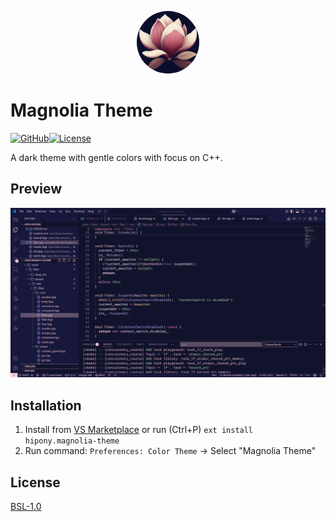<p align="center">
  <img src="assets/images/icon.png"  style="border-radius: 50%;" width="100"/>
</p>

# Magnolia Theme

[![GitHub](https://img.shields.io/badge/GitHub-Repository-blue?logo=github&colorA=17183B&colorB=FFD1DA&style=for-the-badge)](https://github.com/hipony/magnolia-theme)[![License](https://img.shields.io/badge/license-BSL-blue.svg?colorA=17183B&colorB=DCE5E0&style=for-the-badge)](https://opensource.org/licenses/BSL-1.0)

A dark theme with gentle colors with focus on C++.

## Preview

![Theme preview](assets/images/preview.png)

## Installation

1. Install from [VS Marketplace](https://marketplace.visualstudio.com/items?itemName=hipony.magnolia-theme) or run (Ctrl+P) `ext install hipony.magnolia-theme`
2. Run command: `Preferences: Color Theme` → Select "Magnolia Theme"

## License

[BSL-1.0](./LICENSE)
